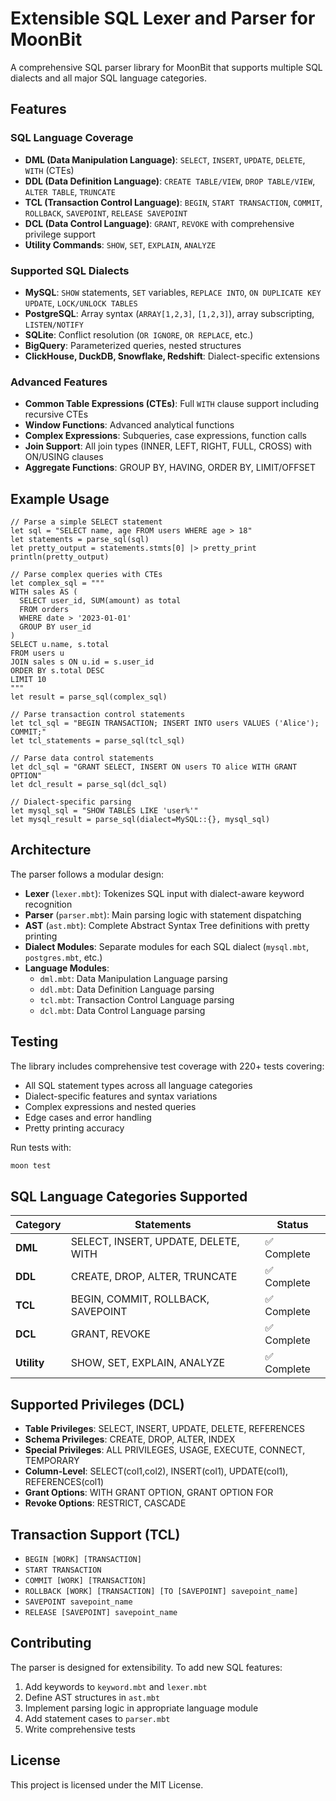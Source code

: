 # Extensible SQL Lexer and Parser for MoonBit

A comprehensive SQL parser library for MoonBit that supports multiple SQL dialects and all major SQL language categories.

## Features

### SQL Language Coverage

- **DML (Data Manipulation Language)**: `SELECT`, `INSERT`, `UPDATE`, `DELETE`, `WITH` (CTEs)
- **DDL (Data Definition Language)**: `CREATE TABLE/VIEW`, `DROP TABLE/VIEW`, `ALTER TABLE`, `TRUNCATE`
- **TCL (Transaction Control Language)**: `BEGIN`, `START TRANSACTION`, `COMMIT`, `ROLLBACK`, `SAVEPOINT`, `RELEASE SAVEPOINT`
- **DCL (Data Control Language)**: `GRANT`, `REVOKE` with comprehensive privilege support
- **Utility Commands**: `SHOW`, `SET`, `EXPLAIN`, `ANALYZE`

### Supported SQL Dialects

- **MySQL**: `SHOW` statements, `SET` variables, `REPLACE INTO`, `ON DUPLICATE KEY UPDATE`, `LOCK/UNLOCK TABLES`
- **PostgreSQL**: Array syntax (`ARRAY[1,2,3]`, `[1,2,3]`), array subscripting, `LISTEN/NOTIFY`
- **SQLite**: Conflict resolution (`OR IGNORE`, `OR REPLACE`, etc.)
- **BigQuery**: Parameterized queries, nested structures
- **ClickHouse, DuckDB, Snowflake, Redshift**: Dialect-specific extensions

### Advanced Features

- **Common Table Expressions (CTEs)**: Full `WITH` clause support including recursive CTEs
- **Window Functions**: Advanced analytical functions
- **Complex Expressions**: Subqueries, case expressions, function calls
- **Join Support**: All join types (INNER, LEFT, RIGHT, FULL, CROSS) with ON/USING clauses
- **Aggregate Functions**: GROUP BY, HAVING, ORDER BY, LIMIT/OFFSET

## Example Usage

```moonbit
// Parse a simple SELECT statement
let sql = "SELECT name, age FROM users WHERE age > 18"
let statements = parse_sql(sql)
let pretty_output = statements.stmts[0] |> pretty_print
println(pretty_output)

// Parse complex queries with CTEs
let complex_sql = """
WITH sales AS (
  SELECT user_id, SUM(amount) as total
  FROM orders 
  WHERE date > '2023-01-01'
  GROUP BY user_id
)
SELECT u.name, s.total
FROM users u
JOIN sales s ON u.id = s.user_id
ORDER BY s.total DESC
LIMIT 10
"""
let result = parse_sql(complex_sql)

// Parse transaction control statements
let tcl_sql = "BEGIN TRANSACTION; INSERT INTO users VALUES ('Alice'); COMMIT;"
let tcl_statements = parse_sql(tcl_sql)

// Parse data control statements
let dcl_sql = "GRANT SELECT, INSERT ON users TO alice WITH GRANT OPTION"
let dcl_result = parse_sql(dcl_sql)

// Dialect-specific parsing
let mysql_sql = "SHOW TABLES LIKE 'user%'"
let mysql_result = parse_sql(dialect=MySQL::{}, mysql_sql)
```

## Architecture

The parser follows a modular design:

- **Lexer** (`lexer.mbt`): Tokenizes SQL input with dialect-aware keyword recognition
- **Parser** (`parser.mbt`): Main parsing logic with statement dispatching
- **AST** (`ast.mbt`): Complete Abstract Syntax Tree definitions with pretty printing
- **Dialect Modules**: Separate modules for each SQL dialect (`mysql.mbt`, `postgres.mbt`, etc.)
- **Language Modules**: 
  - `dml.mbt`: Data Manipulation Language parsing
  - `ddl.mbt`: Data Definition Language parsing  
  - `tcl.mbt`: Transaction Control Language parsing
  - `dcl.mbt`: Data Control Language parsing

## Testing

The library includes comprehensive test coverage with 220+ tests covering:

- All SQL statement types across all language categories
- Dialect-specific features and syntax variations
- Complex expressions and nested queries
- Edge cases and error handling
- Pretty printing accuracy

Run tests with:
```bash
moon test
```

## SQL Language Categories Supported

| Category | Statements | Status |
|----------|------------|--------|
| **DML** | SELECT, INSERT, UPDATE, DELETE, WITH | ✅ Complete |
| **DDL** | CREATE, DROP, ALTER, TRUNCATE | ✅ Complete |
| **TCL** | BEGIN, COMMIT, ROLLBACK, SAVEPOINT | ✅ Complete |
| **DCL** | GRANT, REVOKE | ✅ Complete |
| **Utility** | SHOW, SET, EXPLAIN, ANALYZE | ✅ Complete |

## Supported Privileges (DCL)

- **Table Privileges**: SELECT, INSERT, UPDATE, DELETE, REFERENCES
- **Schema Privileges**: CREATE, DROP, ALTER, INDEX
- **Special Privileges**: ALL PRIVILEGES, USAGE, EXECUTE, CONNECT, TEMPORARY
- **Column-Level**: SELECT(col1,col2), INSERT(col1), UPDATE(col1), REFERENCES(col1)
- **Grant Options**: WITH GRANT OPTION, GRANT OPTION FOR
- **Revoke Options**: RESTRICT, CASCADE

## Transaction Support (TCL)

- `BEGIN [WORK] [TRANSACTION]`
- `START TRANSACTION`
- `COMMIT [WORK] [TRANSACTION]` 
- `ROLLBACK [WORK] [TRANSACTION] [TO [SAVEPOINT] savepoint_name]`
- `SAVEPOINT savepoint_name`
- `RELEASE [SAVEPOINT] savepoint_name`

## Contributing

The parser is designed for extensibility. To add new SQL features:

1. Add keywords to `keyword.mbt` and `lexer.mbt`
2. Define AST structures in `ast.mbt` 
3. Implement parsing logic in appropriate language module
4. Add statement cases to `parser.mbt`
5. Write comprehensive tests

## License

This project is licensed under the MIT License.